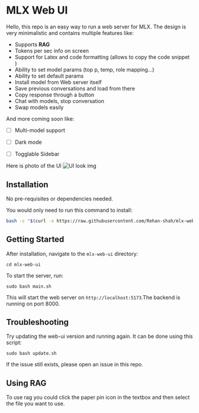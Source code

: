 # MLX Web UI

Hello, this repo is an easy way to run a web server for MLX. The design is very minimalistic and contains multiple features like:

- Supports **RAG**
- Tokens per sec info on screen
- Support for Latex and code formatting (allows to copy the code snippet )
- Ability to set model params (top p, temp, role mapping...)
- Ability to set default params
- Install model from Web server itself
- Save previous conversations and load from there
- Copy response through a button 
- Chat with models, stop conversation
- Swap models easily

And more coming soon like:

- [ ] Multi-model support
- [ ] Dark mode
- [ ] Togglable Sidebar


Here is photo of the UI
![UI look img](https://i.ibb.co/nLGJ3Z1/New-Chat-Llama.png)


## Installation

No pre-requisites or dependencies needed.

You would only need to run this command to install:

```bash
bash -c "$(curl -s https://raw.githubusercontent.com/Rehan-shah/mlx-web-ui/main/install.sh)"
```

## Getting Started

After installation, navigate to the `mlx-web-ui` directory:

```
cd mlx-web-ui
```

To start the server, run:

```
sudo bash main.sh
```

This will start the web server on `http://localhost:5173`.The backend is running on port 8000. 

## Troubleshooting
Try updating the web-ui version and running again. It can be done using this script:
```
sudo bash update.sh
```

If the issue still exists, please open an issue in this repo.



## Using RAG

To use rag you could click the paper pin icon in the textbox and then select the file you want to use.
